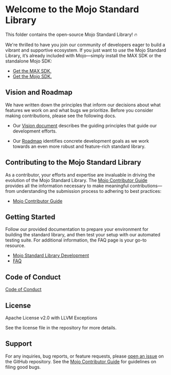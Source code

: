 # Welcome to the Mojo Standard Library

This folder contains the open-source Mojo Standard Library! 🔥

We're thrilled to have you join our community of developers eager to build a
vibrant and supportive ecosystem. If you just want to *use* the Mojo Standard
Library, it’s already included with Mojo—simply install the MAX SDK or the
standalone Mojo SDK:

- [Get the MAX SDK.](https://docs.modular.com/engine/get-started)
- [Get the Mojo SDK.](https://docs.modular.com/mojo/manual/get-started/)

## Vision and Roadmap

We have written down the principles that inform our decisions about what
features we work on and what bugs we prioritize. Before you consider making
contributions, please see the following docs.

- Our [Vision document](./docs/vision.md) describes the guiding principles that
guide our development efforts.

- Our [Roadmap](./docs/roadmap.md) identifies concrete development goals as we
work towards an even more robust and feature-rich standard library.

## Contributing to the Mojo Standard Library

As a contributor, your efforts and expertise are invaluable in driving the
evolution of the Mojo Standard Library. The [Mojo Contributor
Guide](../CONTRIBUTING.md) provides all the information necessary to make
meaningful contributions—from understanding the submission process to
adhering to best practices:

- [Mojo Contributor Guide](../CONTRIBUTING.md)

## Getting Started

Follow our provided documentation to prepare your environment for building the
standard library, and then test your setup with our automated testing suite.
For additional information, the FAQ page is your go-to resource.

- [Mojo Standard Library Development](./docs/development.md)
- [FAQ](./docs/faq.md)

## Code of Conduct

[Code of Conduct](../CODE_OF_CONDUCT.md)

## License

Apache License v2.0 with LLVM Exceptions

See the license file in the repository for more details.

## Support

For any inquiries, bug reports, or feature requests, please [open an
issue](https://github.com/modularml/mojo/issues) on the GitHub repository. See
the [Mojo Contributor Guide](../CONTRIBUTING.md) for guidelines on filing good
bugs.
